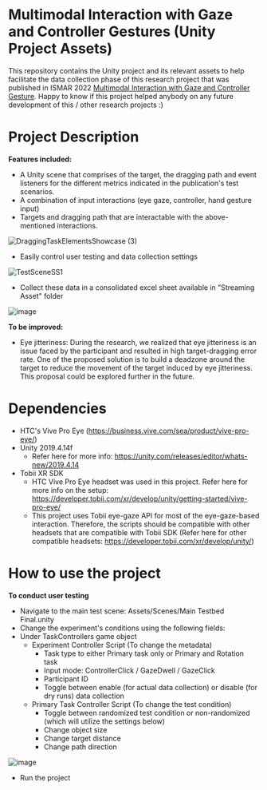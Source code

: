 # Multimodal Interaction with Gaze and Controller Gestures (Unity Project Assets)
This repository contains the Unity project and its relevant assets to help facilitate the data collection phase of this research project that was published in ISMAR 2022 [Multimodal lnteraction with Gaze and Controller Gesture](https://www.researchgate.net/publication/366345429_Multimodal_lnteraction_with_Gaze_and_Controller_Gesture). Happy to know if this project helped anybody on any future development of this / other research projects :)

# Project Description
**Features included:**
  - A Unity scene that comprises of the target, the dragging path and event listeners for the different metrics indicated in the publication's test scenarios.
  - A combination of input interactions (eye gaze, controller, hand gesture input)
  - Targets and dragging path that are interactable with the above-mentioned interactions. 

![DraggingTaskElementsShowcase (3)](https://user-images.githubusercontent.com/60340457/218298590-ec280d68-e39c-4a1a-8b30-b1a66070d86d.gif)

  - Easily control user testing and data collection settings

![TestSceneSS1](https://user-images.githubusercontent.com/60340457/218297924-bc0deb31-b9b2-4b03-bccf-d9cbe45cf13a.jpg)

  - Collect these data in a consolidated excel sheet available in "Streaming Asset" folder

![image](https://user-images.githubusercontent.com/60340457/218296428-4818340e-a22c-43d9-9cf7-e40ee468819a.png)

**To be improved:**
  - Eye jitteriness: During the research, we realized that eye jitteriness is an issue faced by the participant and resulted in high target-dragging error rate. One of the proposed solution is to build a deadzone around the target to reduce the movement of the target induced by eye jitteriness. This proposal could be explored further in the future.
  
# Dependencies
  - HTC's Vive Pro Eye (https://business.vive.com/sea/product/vive-pro-eye/)
  - Unity 2019.4.14f
    - Refer here for more info: https://unity.com/releases/editor/whats-new/2019.4.14
  - Tobii XR SDK 
    - HTC Vive Pro Eye headset was used in this project. Refer here for more info on the setup: https://developer.tobii.com/xr/develop/unity/getting-started/vive-pro-eye/
    - This project uses Tobii eye-gaze API for most of the eye-gaze-based interaction. Therefore, the scripts should be compatible with other headsets that are compatible with Tobii SDK (Refer here for other compatible headsets: https://developer.tobii.com/xr/develop/unity/)

# How to use the project 

**To conduct user testing**
  - Navigate to the main test scene: Assets/Scenes/Main Testbed Final.unity
  - Change the experiment's conditions using the following fields:
  - Under TaskControllers game object
    - Experiment Controller Script (To change the metadata)
      - Task type to either Primary task only or Primary and Rotation task
      - Input mode: ControllerClick / GazeDwell / GazeClick
      - Participant ID
      - Toggle between enable (for actual data collection) or disable (for dry runs) data collection
    - Primary Task Controller Script (To change the test condition)
      - Toggle between randomized test condition or non-randomized (which will utilize the settings below)
      - Change object size 
      - Change target distance
      - Change path direction

![image](https://user-images.githubusercontent.com/60340457/218299329-56b7d2bc-8572-4193-a534-2dce2aa78a68.png)

  - Run the project
